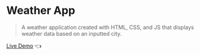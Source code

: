 # Weather App
> A weather application created with HTML, CSS, and JS that displays weather data based on an inputted city. 

[Live Demo](https://tdanielles.github.io/weather-app/) 👈
